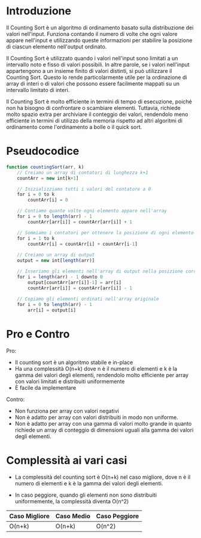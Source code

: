# Introduzione

Il Counting Sort è un algoritmo di ordinamento basato sulla distribuzione dei valori nell'input. Funziona contando il numero di volte che ogni valore appare nell'input e utilizzando queste informazioni per stabilire la posizione di ciascun elemento nell'output ordinato.

Il Counting Sort è utilizzato quando i valori nell'input sono limitati a un intervallo noto e fisso di valori possibili. In altre parole, se i valori nell'input appartengono a un insieme finito di valori distinti, si può utilizzare il Counting Sort. Questo lo rende particolarmente utile per la ordinazione di array di interi o di valori che possono essere facilmente mappati su un intervallo limitato di interi.

Il Counting Sort è molto efficiente in termini di tempo di esecuzione, poiché non ha bisogno di confrontare o scambiare elementi. Tuttavia, richiede molto spazio extra per archiviare il conteggio dei valori, rendendolo meno efficiente in termini di utilizzo della memoria rispetto ad altri algoritmi di ordinamento come l'ordinamento a bolle o il quick sort.


# Pseudocodice

```js
function countingSort(arr, k)
    // Creiamo un array di contatori di lunghezza k+1
    countArr = new int[k+1]

    // Inizializziamo tutti i valori del contatore a 0
    for i = 0 to k
        countArr[i] = 0

    // Contiamo quante volte ogni elemento appare nell'array
    for i = 0 to length(arr) - 1
        countArr[arr[i]] = countArr[arr[i]] + 1

    // Sommiamo i contatori per ottenere la posizione di ogni elemento nell'array ordinato
    for i = 1 to k
        countArr[i] = countArr[i] + countArr[i-1]
        
    // Creiamo un array di output
    output = new int[length(arr)]

    // Inseriamo gli elementi nell'array di output nella posizione corretta in base al contatore
    for i = length(arr) - 1 downto 0
        output[countArr[arr[i]]-1] = arr[i]
        countArr[arr[i]] = countArr[arr[i]] - 1
        
    // Copiamo gli elementi ordinati nell'array originale
    for i = 0 to length(arr) - 1
        arr[i] = output[i]
```

# Pro e Contro

Pro:

-   Il counting sort è un algoritmo stabile e in-place
-   Ha una complessità O(n+k) dove n è il numero di elementi e k è la gamma dei valori degli elementi, rendendolo molto efficiente per array con valori limitati e distribuiti uniformemente
-   È facile da implementare

Contro:

-   Non funziona per array con valori negativi
-   Non è adatto per array con valori distribuiti in modo non uniforme.    
-   Non è adatto per array con una gamma di valori molto grande in quanto richiede un array di conteggio di dimensioni uguali alla gamma dei valori degli elementi.

# Complessità ai vari casi

-   La complessità del counting sort è O(n+k) nel caso migliore, dove n è il numero di elementi e k è la gamma dei valori degli elementi.

-   In caso peggiore, quando gli elementi non sono distribuiti uniformemente, la complessità diventa O(n^2)

| Caso Migliore | Caso Medio | Caso Peggiore |
| ------------- | ---------- | ------------- |
| O(n+k)      | O(n+k)   | O(n^2)        |
